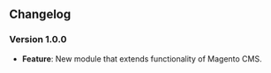 ## Changelog

### Version 1.0.0
- **Feature**: New module that extends functionality of Magento CMS.